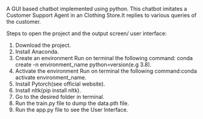 A GUI based chatbot implemented using python.
This chatbot imitates a Customer Support Agent in an Clothing Store.It replies to various queries of the customer.

Steps to open the project and the output screen/ user interface:

  1. Download the project.
  2. Install Anaconda.
  3. Create an environment
      Run on terminal the following command: conda create -n environment_name python=version(e.g 3.8).
  4. Activate the environment
      Run on terminal the following command:conda activate environment_name.
  5. Install Pytorch(see official website).
  6. Install nltk(pip install nltk).
  7. Go to the desired folder in terminal.
  8. Run the train.py file to dump the data.pth file.
  9. Run the app.py file to see the User Interface.
